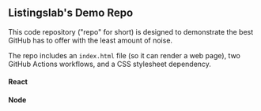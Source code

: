 
## Listingslab's Demo Repo

This code repository ("repo" for short) is designed to demonstrate the best GitHub has to offer with the least amount of noise.

The repo includes an `index.html` file (so it can render a web page), two GitHub Actions workflows, and a CSS stylesheet dependency.

#### React

#### Node
